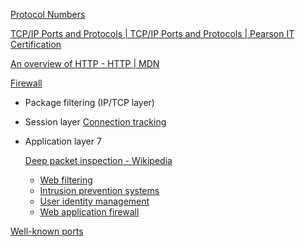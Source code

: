 [Protocol Numbers](https://www.iana.org/assignments/protocol-numbers/protocol-numbers.xhtml)

[TCP/IP Ports and Protocols | TCP/IP Ports and Protocols | Pearson IT Certification](https://www.pearsonitcertification.com/articles/article.aspx?p=1868080)

[An overview of HTTP - HTTP | MDN](https://developer.mozilla.org/en-US/docs/Web/HTTP/Overview)

[Firewall](<https://en.wikipedia.org/wiki/Firewall_(computing)>)

- Package filtering (IP/TCP layer)

- Session layer [Connection tracking](https://en.wikipedia.org/wiki/Circuit-level_gateway)

- Application layer 7

  [Deep packet inspection - Wikipedia](https://en.wikipedia.org/wiki/Deep_packet_inspection)

  - [Web filtering](https://en.wikipedia.org/wiki/Web_filtering)
  - [Intrusion prevention systems](https://en.wikipedia.org/wiki/Intrusion_prevention_system)
  - [User identity management](https://en.wikipedia.org/wiki/Identity_management)
  - [Web application firewall](https://en.wikipedia.org/wiki/Web_application_firewall)

[Well-known ports](https://en.wikipedia.org/wiki/List_of_TCP_and_UDP_port_numbers)

